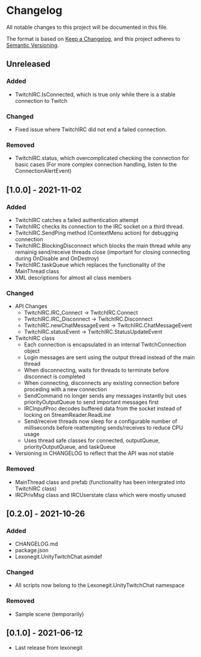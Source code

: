 # Changelog
All notable changes to this project will be documented in this file.

The format is based on [Keep a Changelog](https://keepachangelog.com/en/1.0.0/),
and this project adheres to [Semantic Versioning](https://semver.org/spec/v2.0.0.html).

## Unreleased
### Added
- TwitchIRC.IsConnected, which is true only while there is a stable connection to Twitch
### Changed
- Fixed issue where TwitchIRC did not end a failed connection.
### Removed
- TwitchIRC.status, which overcomplicated checking the connection for basic cases (For more complex connection handling, listen to the ConnectionAlertEvent)

## [1.0.0] - 2021-11-02
### Added
- TwitchIRC catches a failed authentication attempt
- TwitchIRC checks its connection to the IRC socket on a third thread.
- TwitchIRC.SendPing method (ContextMenu action) for debugging connection
- TwitchIRC.BlockingDisconnect which blocks the main thread while any remainig send/receive threads close (important for closing connecting during OnDisable and OnDestroy)
- TwitchIRC.taskQueue which replaces the functionality of the MainThread class
- XML descriptions for almost all class members
### Changed
- API Changes
    - TwitchIRC.IRC_Connect -> TwitchIRC.Connect
    - TwitchIRC.IRC_Disconnect -> TwitchIRC.Disconnect
    - TwitchIRC.newChatMessageEvent -> TwitchIRC.ChatMessageEvent
    - TwitchIRC.statusEvent -> TwitchIRC.StatusUpdateEvent
- TwitchIRC class
    - Each connection is encapsulated in an internal TwitchConnection object
    - Login messages are sent using the output thread instead of the main thread
    - When disconnecting, waits for threads to terminate before disconnect is completed
    - When connecting, disconnects any existing connection before proceding with a new connection
    - SendCommand no longer sends any messages instantly but uses priorityOutputQueue to send important messages first
    - IRCInputProc decodes buffered data from the socket instead of locking on StreamReader.ReadLine
    - Send/receive threads now sleep for a configurable number of milliseconds before reattempting sends/receives to reduce CPU usage
    - Uses thread safe classes for connected, outputQueue, priorityOutputQueue, and taskQueue
- Versioning in CHANGELOG to reflect that the API was not stable
### Removed
- MainThread class and prefab (functionality has been intergrated into TwitchIRC class)
- IRCPrivMsg class and IRCUserstate class which were mostly unused

## [0.2.0] - 2021-10-26
### Added
- CHANGELOG.md
- package.json
- Lexonegit.UnityTwitchChat.asmdef
### Changed
- All scripts now belong to the Lexonegit.UnityTwitchChat namespace
### Removed
- Sample scene (temporarily)

## [0.1.0] - 2021-06-12
- Last release from lexonegit